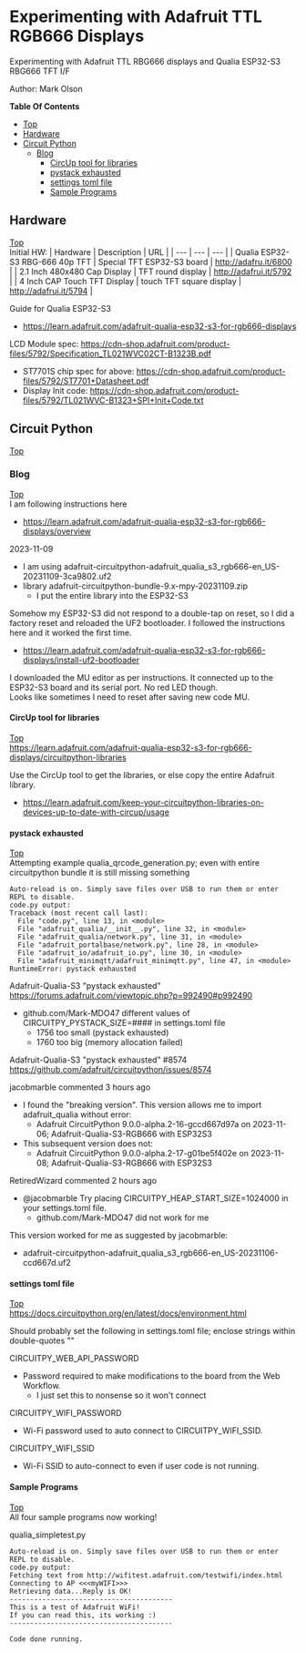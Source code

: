 # Experimenting with Adafruit TTL RGB666 Displays
Experimenting with Adafruit TTL RBG666 displays and Qualia ESP32-S3 RBG666 TFT I/F

Author: Mark Olson

**Table Of Contents**
* [Top](#experimenting-with-adafruit-ttl-rgb666-displays "Top")
* [Hardware](#hardware "Hardware")
* [Circuit Python](#circuit-python "Circuit Python")
  * [Blog](#blog "Blog")
    * [CircUp tool for libraries](#circup-tool-for-libraries "CircUp tool for libraries")
    * [pystack exhausted](#pystack-exhausted "pystack exhausted")
    * [settings toml file](#settings-toml-file "settings toml file")
    * [Sample Programs](#sample-programs "Sample Programs")

## Hardware
[Top](#experimenting-with-adafruit-ttl-rgb666-displays "Top")<br>
Initial HW:
| Hardware | Description | URL |
| --- | --- | --- |
| Qualia ESP32-S3 RBG-666 40p TFT | Special TFT ESP32-S3 board | http://adafru.it/6800 |
| 2.1 Inch 480x480 Cap Display | TFT round display | http://adafrui.it/5792 |
| 4 Inch CAP Touch TFT Display | touch TFT square display | http://adafrui.it/5794 |

Guide for Qualia ESP32-S3
- https://learn.adafruit.com/adafruit-qualia-esp32-s3-for-rgb666-displays

LCD Module spec: https://cdn-shop.adafruit.com/product-files/5792/Specification_TL021WVC02CT-B1323B.pdf
- ST7701S chip spec for above: https://cdn-shop.adafruit.com/product-files/5792/ST7701+Datasheet.pdf
- Display Init code: https://cdn-shop.adafruit.com/product-files/5792/TL021WVC-B1323+SPI+Init+Code.txt

## Circuit Python
[Top](#experimenting-with-adafruit-ttl-rgb666-displays "Top")<br>

### Blog
[Top](#experimenting-with-adafruit-ttl-rgb666-displays "Top")<br>
I am following instructions here
- https://learn.adafruit.com/adafruit-qualia-esp32-s3-for-rgb666-displays/overview

2023-11-09
- I am using adafruit-circuitpython-adafruit_qualia_s3_rgb666-en_US-20231109-3ca9802.uf2<br>
- library adafruit-circuitpython-bundle-9.x-mpy-20231109.zip
  - I put the entire library into the ESP32-S3

Somehow my ESP32-S3 did not respond to a double-tap on reset, so I did a factory reset and reloaded the UF2 bootloader. I followed the instructions here and it worked the first time.
- https://learn.adafruit.com/adafruit-qualia-esp32-s3-for-rgb666-displays/install-uf2-bootloader

I downloaded the MU editor as per instructions. It connected up to the ESP32-S3 board and its serial port. No red LED though.<BR>
Looks like sometimes I need to reset after saving new code MU.

#### CircUp tool for libraries
[Top](#experimenting-with-adafruit-ttl-rgb666-displays "Top")<br>
https://learn.adafruit.com/adafruit-qualia-esp32-s3-for-rgb666-displays/circuitpython-libraries

Use the CircUp tool to get the libraries, or else copy the entire Adafruit library.
- https://learn.adafruit.com/keep-your-circuitpython-libraries-on-devices-up-to-date-with-circup/usage

#### pystack exhausted
[Top](#experimenting-with-adafruit-ttl-rgb666-displays "Top")<br>
Attempting example qualia_qrcode_generation.py; even with entire circuitpython bundle it is still missing something
```
Auto-reload is on. Simply save files over USB to run them or enter REPL to disable.
code.py output:
Traceback (most recent call last):
  File "code.py", line 13, in <module>
  File "adafruit_qualia/__init__.py", line 32, in <module>
  File "adafruit_qualia/network.py", line 31, in <module>
  File "adafruit_portalbase/network.py", line 28, in <module>
  File "adafruit_io/adafruit_io.py", line 30, in <module>
  File "adafruit_minimqtt/adafruit_minimqtt.py", line 47, in <module>
RuntimeError: pystack exhausted
```

Adafruit-Qualia-S3 "pystack exhausted"<br>
https://forums.adafruit.com/viewtopic.php?p=992490#p992490
- github.com/Mark-MDO47 different values of CIRCUITPY_PYSTACK_SIZE=#### in settings.toml file
  - 1756 too small (pystack exhausted)
  - 1760 too big (memory allocation failed)


Adafruit-Qualia-S3 "pystack exhausted" #8574<br>
https://github.com/adafruit/circuitpython/issues/8574

jacobmarble commented 3 hours ago
- I found the "breaking version". This version allows me to import adafruit_qualia without error:
  - Adafruit CircuitPython 9.0.0-alpha.2-16-gccd667d97a on 2023-11-06; Adafruit-Qualia-S3-RGB666 with ESP32S3
- This subsequent version does not:
  - Adafruit CircuitPython 9.0.0-alpha.2-17-g01be5f402e on 2023-11-08; Adafruit-Qualia-S3-RGB666 with ESP32S3

RetiredWizard commented 2 hours ago
- @jacobmarble Try placing CIRCUITPY_HEAP_START_SIZE=1024000 in your settings.toml file.
  - github.com/Mark-MDO47 did not work for me

This version worked for me as suggested by jacobmarble:
- adafruit-circuitpython-adafruit_qualia_s3_rgb666-en_US-20231106-ccd667d.uf2

#### settings toml file
[Top](#experimenting-with-adafruit-ttl-rgb666-displays "Top")<br>
https://docs.circuitpython.org/en/latest/docs/environment.html

Should probably set the following in settings.toml file; enclose strings within double-quotes ""

CIRCUITPY_WEB_API_PASSWORD
- Password required to make modifications to the board from the Web Workflow.
  - I just set this to nonsense so it won't connect

CIRCUITPY_WIFI_PASSWORD
- Wi-Fi password used to auto connect to CIRCUITPY_WIFI_SSID.

CIRCUITPY_WIFI_SSID
- Wi-Fi SSID to auto-connect to even if user code is not running.

#### Sample Programs
[Top](#experimenting-with-adafruit-ttl-rgb666-displays "Top")<br>
All four sample programs now working!

qualia_simpletest.py<br>
```
Auto-reload is on. Simply save files over USB to run them or enter REPL to disable.
code.py output:
Fetching text from http://wifitest.adafruit.com/testwifi/index.html
Connecting to AP <<<myWIFI>>>
Retrieving data...Reply is OK!
----------------------------------------
This is a test of Adafruit WiFi!
If you can read this, its working :)
----------------------------------------

Code done running.
```
